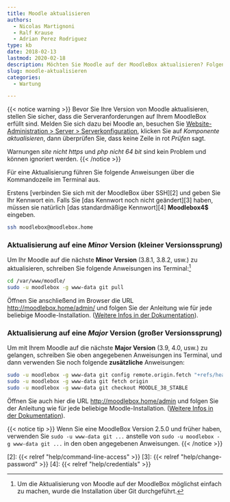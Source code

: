 ```yaml
---
title: Moodle aktualisieren
authors:
  - Nicolas Martignoni
  - Ralf Krause
  - Adrian Perez Rodriguez
type: kb
date: 2018-02-13
lastmod: 2020-02-18
description: Möchten Sie Moodle auf der MoodleBox aktualisieren? Folgen Sie diese Anweisungen.
slug: moodle-aktualisieren
categories:
  - Wartung

---
```

{{< notice warning >}}
Bevor Sie Ihre Version von Moodle aktualisieren, stellen Sie sicher, dass die Serveranforderungen auf Ihrem MoodleBox erfüllt sind. Melden Sie sich dazu bei Moodle an, besuchen Sie [Website-Administration > Server > Serverkonfiguration](http://moodlebox.home/admin/environment.php), klicken Sie auf _Komponente aktualisieren_, dann überprüfen Sie, dass keine Zeile in rot _Prüfen_ sagt.

Warnungen _site nicht https_ und _php nicht 64 bit_ sind kein Problem und können ignoriert werden.
{{< /notice >}}

Für eine Aktualisierung führen Sie folgende Anweisungen über die Kommandozeile im Terminal aus.

Erstens [verbinden Sie sich mit der MoodleBox über SSH][2] und geben Sie Ihr Kennwort ein. Falls Sie [das Kennwort noch nicht geändert][3] haben, müssen sie natürlich [das standardmäßige Kennwort][4] __Moodlebox4$__ eingeben.

```bash
ssh moodlebox@moodlebox.home
```

### Aktualisierung auf eine _Minor_ Version (kleiner Versionssprung)

Um Ihr Moodle auf die nächste __Minor Version__ (3.8.1, 3.8.2, usw.) zu aktualisieren, schreiben Sie folgende Anweisungen ins Terminal:[^1]

```bash
cd /var/www/moodle/
sudo -u moodlebox -g www-data git pull
```

Öffnen Sie anschließend im Browser die URL http://moodlebox.home/admin/ und folgen Sie der Anleitung wie für jede beliebige Moodle-Installation. ([Weitere Infos in der Dokumentation][update]).

### Aktualisierung auf eine _Major_ Version (großer Versionssprung)

Um mit Ihrem Moodle auf die nächste __Major Version__ (3.9, 4.0, usw.) zu gelangen, schreiben Sie oben angegebenen Anweisungen ins Terminal, und dann verwenden Sie noch folgende __zusätzliche__ Anweisungen:

```bash
sudo -u moodlebox -g www-data git config remote.origin.fetch "+refs/heads/*:refs/remotes/origin/*"
sudo -u moodlebox -g www-data git fetch origin
sudo -u moodlebox -g www-data git checkout MOODLE_38_STABLE
```

Öffnen Sie auch hier die URL http://moodlebox.home/admin und folgen Sie der Anleitung wie für jede beliebige Moodle-Installation. ([Weitere Infos in der Dokumentation][update]).

{{< notice tip >}}
Wenn Sie eine MoodleBox Version 2.5.0 und früher haben, verwenden Sie `sudo -u www-data git ...` anstelle von `sudo -u moodlebox -g www-data git ...` in den oben angegebenen Anweisungen.
{{< /notice >}}

 [update]: https://docs.moodle.org/de/Aktualisierung_von_Moodle
 [2]: {{< relref "help/command-line-access" >}}
 [3]: {{< relref "help/change-password" >}}
 [4]: {{< relref "help/credentials" >}}

 [^1]: Um die Aktualisierung von Moodle auf der MoodleBox möglichst einfach zu machen, wurde die Installation über Git durchgeführt.
